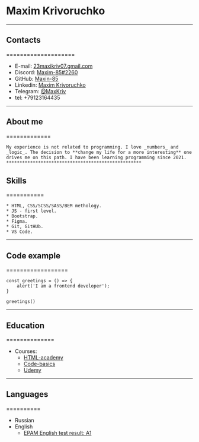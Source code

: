 # Maxim Krivoruchko
********************


## Contacts
====================
* E-mail: [23maxikriv07.gmail.com](https://mail.google.com/mail)
* Discord: [Maxim-85#2260](https://discord.com/channels/@me)
* GitHub: [Maxin-85](https://github.com/Maxim-85)
* Linkedin: [Maxim Krivoruchko](https://www.linkedin.com/in/maxim-krivoruchko/)
* Telegram: [@MaxKriv](https://web.telegram.org/k/)
* tel: +79123164435
***********************


## About me
=============

    My experience is not related to programming. I love _numbers_ and _logic_. The decision to **change my life for a more interesting** one drives me on this path. I have been learning programming since 2021.
    ***************************************************


## Skills
===========

    * HTML, CSS/SCSS/SASS/BEM methology.
    * JS - first level.
    * Bootstrap.
    * Figma.
    * Git, GitHUb.
    * VS Code.
*************************************************


## Code example
==================
```
const greetings = () => {
    alert('I am a frontend developer'); 
}

greetings()
```
**********************

## Education
==============

* Courses:
    + [HTML-academy](https://htmlacademy.ru/)
    + [Code-basics](https://ru.code-basics.com/languages/javascript)
    + [Udemy](https://www.udemy.com/course/javascript_full/learn/)
***********************************************************************

## Languages
==========

* Russian
* English 
  + [EPAM English test result: A1](https://examinator.epam.com/Main/PersonalAssignments)